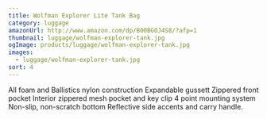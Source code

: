```yaml
---
title: Wolfman Explorer Lite Tank Bag
category: luggage
amazonUrl: http://www.amazon.com/dp/B00BGOJ4S8/?afp=1
thumbnail: luggage/wolfman-explorer-tank.jpg
ogImage: products/luggage/wolfman-explorer-tank.jpg
images:
  - luggage/wolfman-explorer-tank.jpg
sort: 4
---
```


All foam and Ballistics nylon construction Expandable gussett Zippered front pocket Interior zippered mesh pocket and key clip 4 point mounting system Non-slip, non-scratch bottom Reflective side accents and carry handle.

